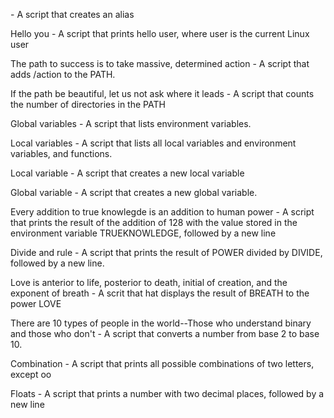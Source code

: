 <o> - A script that creates an alias

Hello you - A script that prints hello user, where user is the current Linux user

The path to success is to take massive, determined action - A script that adds /action to the PATH.

If the path be beautiful, let us not ask where it leads - A script that counts the number of directories in the PATH

Global variables - A script that lists environment variables.

Local variables - A  script that lists all local variables and environment variables, and functions.

Local variable - A script that creates a new local variable

Global variable - A script that creates a new global variable.

Every addition to true knowlegde is an addition to human power -  A script that prints the result of the addition of 128 with the value stored in the environment variable TRUEKNOWLEDGE, followed by a new line

Divide and rule - A script that prints the result of POWER divided by DIVIDE, followed by a new line.

Love is anterior to life, posterior to death, initial of creation, and the exponent of breath - A scrit that hat displays the result of BREATH to the power LOVE

There are 10 types of people in the world--Those who understand binary and those who don't - A script that converts a number from base 2 to base 10.

Combination - A script that prints all possible combinations of two letters, except oo

Floats - A script that prints a number with two decimal places, followed by a new line
